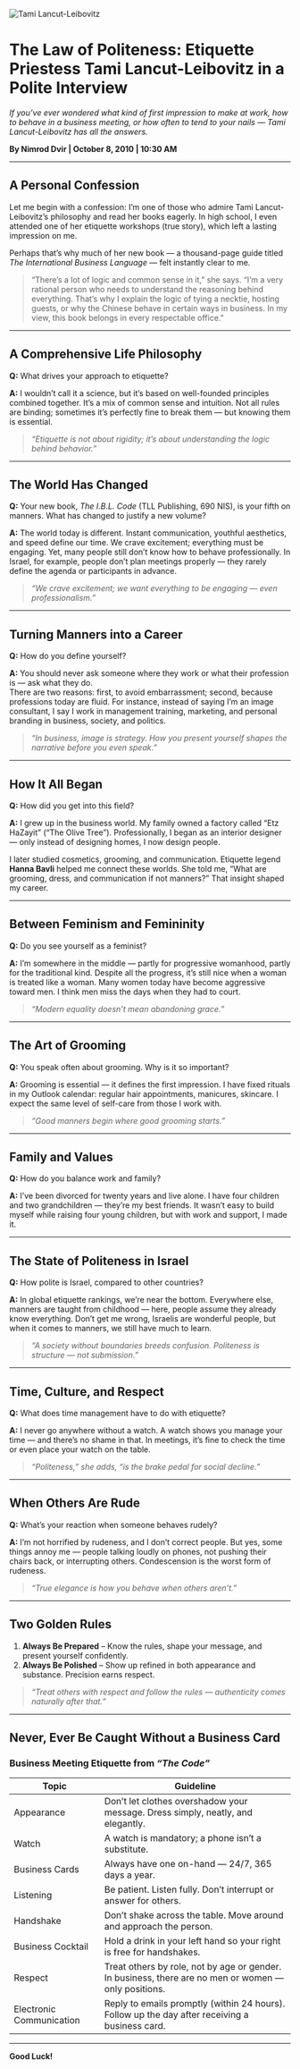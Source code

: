 <!-- Front matter (optional, for Jekyll or Hugo) -->
<!--
title: "The Law of Politeness: Tami Lancut-Leibovitz in a Polite Interview"
author: Nimrod Dvir
date: 2010-10-08
tags: etiquette, business, interview
-->

![Tami Lancut-Leibovitz](https://res.cloudinary.com/dkndq6lyz/image/upload/f_auto,q_auto,w_300,h_300,c_thumb,g_face,r_max/Tami_Lancut_Leibovitz_n43adh.jpg)

# The Law of Politeness: Etiquette Priestess Tami Lancut-Leibovitz in a Polite Interview

*If you’ve ever wondered what kind of first impression to make at work, how to behave in a business meeting, or how often to tend to your nails — Tami Lancut-Leibovitz has all the answers.*

**By Nimrod Dvir | October 8, 2010 | 10:30 AM**

---

## A Personal Confession

Let me begin with a confession: I’m one of those who admire Tami Lancut-Leibovitz’s philosophy and read her books eagerly. In high school, I even attended one of her etiquette workshops (true story), which left a lasting impression on me.  

Perhaps that’s why much of her new book — a thousand-page guide titled *The International Business Language* — felt instantly clear to me.  

> “There’s a lot of logic and common sense in it,” she says. “I’m a very rational person who needs to understand the reasoning behind everything. That’s why I explain the logic of tying a necktie, hosting guests, or why the Chinese behave in certain ways in business. In my view, this book belongs in every respectable office.”

---

## A Comprehensive Life Philosophy

**Q:** What drives your approach to etiquette?  

**A:** I wouldn’t call it a science, but it’s based on well-founded principles combined together. It’s a mix of common sense and intuition. Not all rules are binding; sometimes it’s perfectly fine to break them — but knowing them is essential.  

> *“Etiquette is not about rigidity; it’s about understanding the logic behind behavior.”*

---

## The World Has Changed

**Q:** Your new book, *The I.B.L. Code* (TLL Publishing, 690 NIS), is your fifth on manners. What has changed to justify a new volume?  

**A:** The world today is different. Instant communication, youthful aesthetics, and speed define our time. We crave excitement; everything must be engaging. Yet, many people still don’t know how to behave professionally. In Israel, for example, people don’t plan meetings properly — they rarely define the agenda or participants in advance.  

> *“We crave excitement; we want everything to be engaging — even professionalism.”*

---

## Turning Manners into a Career

**Q:** How do you define yourself?  

**A:** You should never ask someone where they work or what their profession is — ask what they do.  
There are two reasons: first, to avoid embarrassment; second, because professions today are fluid. For instance, instead of saying I’m an image consultant, I say I work in management training, marketing, and personal branding in business, society, and politics.  

> *“In business, image is strategy. How you present yourself shapes the narrative before you even speak.”*

---

## How It All Began

**Q:** How did you get into this field?  

**A:** I grew up in the business world. My family owned a factory called “Etz HaZayit” (“The Olive Tree”). Professionally, I began as an interior designer — only instead of designing homes, I now design people.  

I later studied cosmetics, grooming, and communication. Etiquette legend **Hanna Bavli** helped me connect these worlds. She told me, “What are grooming, dress, and communication if not manners?” That insight shaped my career.  

---

## Between Feminism and Femininity

**Q:** Do you see yourself as a feminist?  

**A:** I’m somewhere in the middle — partly for progressive womanhood, partly for the traditional kind. Despite all the progress, it’s still nice when a woman is treated like a woman. Many women today have become aggressive toward men. I think men miss the days when they had to court.  

> *“Modern equality doesn’t mean abandoning grace.”*

---

## The Art of Grooming

**Q:** You speak often about grooming. Why is it so important?  

**A:** Grooming is essential — it defines the first impression. I have fixed rituals in my Outlook calendar: regular hair appointments, manicures, skincare. I expect the same level of self-care from those I work with.  

> *“Good manners begin where good grooming starts.”*

---

## Family and Values

**Q:** How do you balance work and family?  

**A:** I’ve been divorced for twenty years and live alone. I have four children and two grandchildren — they’re my best friends. It wasn’t easy to build myself while raising four young children, but with work and support, I made it.  

---

## The State of Politeness in Israel

**Q:** How polite is Israel, compared to other countries?  

**A:** In global etiquette rankings, we’re near the bottom. Everywhere else, manners are taught from childhood — here, people assume they already know everything. Don’t get me wrong, Israelis are wonderful people, but when it comes to manners, we still have much to learn.  

> *“A society without boundaries breeds confusion. Politeness is structure — not submission.”*

---

## Time, Culture, and Respect

**Q:** What does time management have to do with etiquette?  

**A:** I never go anywhere without a watch. A watch shows you manage your time — and there’s no shame in that. In meetings, it’s fine to check the time or even place your watch on the table.  

> *“Politeness,” she adds, “is the brake pedal for social decline.”*

---

## When Others Are Rude

**Q:** What’s your reaction when someone behaves rudely?  

**A:** I’m not horrified by rudeness, and I don’t correct people. But yes, some things annoy me — people talking loudly on phones, not pushing their chairs back, or interrupting others. Condescension is the worst form of rudeness.  

> *“True elegance is how you behave when others aren’t.”*

---

## Two Golden Rules

1. **Always Be Prepared** – Know the rules, shape your message, and present yourself confidently.  
2. **Always Be Polished** – Show up refined in both appearance and substance. Precision earns respect.  

> *“Treat others with respect and follow the rules — authenticity comes naturally after that.”*

---

## Never, Ever Be Caught Without a Business Card

### Business Meeting Etiquette from *“The Code”*

| Topic | Guideline |
|-------|-----------|
| Appearance | Don’t let clothes overshadow your message. Dress simply, neatly, and elegantly. |
| Watch | A watch is mandatory; a phone isn’t a substitute. |
| Business Cards | Always have one on-hand — 24/7, 365 days a year. |
| Listening | Be patient. Listen fully. Don’t interrupt or answer for others. |
| Handshake | Don’t shake across the table. Move around and approach the person. |
| Business Cocktail | Hold a drink in your left hand so your right is free for handshakes. |
| Respect | Treat others by role, not by age or gender. In business, there are no men or women — only positions. |
| Electronic Communication | Reply to emails promptly (within 24 hours). Follow up the day after receiving a business card. |

---

**Good Luck!**
